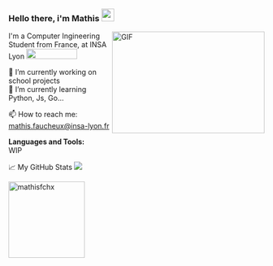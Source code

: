 ### Hello there, i'm Mathis <img src="https://media.giphy.com/media/hvRJCLFzcasrR4ia7z/giphy.gif" width="25px"> 

  <img align="right" alt="GIF" src="https://media.giphy.com/media/ZY3W96Mvat8EFTCclA/giphy.gif" width="300" height="200">
  
I'm a Computer Ingineering Student from France, at INSA Lyon [<img src="https://www.insa-lyon.fr/sites/www.insa-lyon.fr/files/logo-blanc.png" width="100" height="20">](https://www.insa-lyon.fr)
  
🔭 I’m currently working on school projects  
🌱 I’m currently learning Python, Js, Go...  

📫 How to reach me: mathis.faucheux@insa-lyon.fr  

**Languages and Tools:**  
WIP

📈 My GitHub Stats ![](https://visitor-badge.glitch.me/badge?page_id=mathisfchx.mathisfchx)  

<p align="left"> <img src="https://github-readme-stats.vercel.app/api?username=mathisfchx&show_icons=true&theme=gotham" alt="mathisfchx" widht="500" height="150"/>
